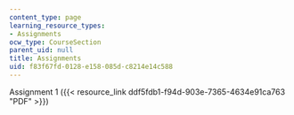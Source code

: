 ```yaml
---
content_type: page
learning_resource_types:
- Assignments
ocw_type: CourseSection
parent_uid: null
title: Assignments
uid: f83f67fd-0128-e158-085d-c8214e14c588
---
```


Assignment 1 ({{< resource_link ddf5fdb1-f94d-903e-7365-4634e91ca763 "PDF" >}})